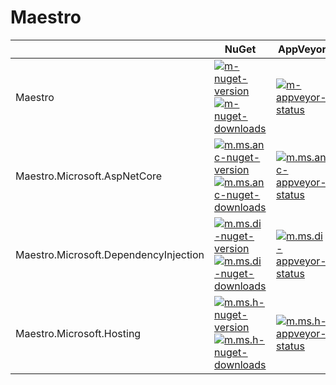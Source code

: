 # Maestro

| | NuGet | AppVeyor |
|-|-|-|
| Maestro                               | [![m-nuget-version] ![m-nuget-downloads]][m-nuget]                      | [![m-appveyor-status]][m-appveyor]               |
| Maestro.Microsoft.AspNetCore          | [![m.ms.anc-nuget-version] ![m.ms.anc-nuget-downloads]][m.ms.anc-nuget] | [![m.ms.anc-appveyor-status]][m.ms.anc-appveyor] |
| Maestro.Microsoft.DependencyInjection | [![m.ms.di-nuget-version] ![m.ms.di-nuget-downloads]][m.ms.di-nuget]    | [![m.ms.di-appveyor-status]][m.ms.di-appveyor]   |
| Maestro.Microsoft.Hosting | [![m.ms.h-nuget-version] ![m.ms.h-nuget-downloads]][m.ms.h-nuget]    | [![m.ms.h-appveyor-status]][m.ms.h-appveyor]   |

[m-appveyor]: https://ci.appveyor.com/project/JonasSamuelsson/maestro
[m-appveyor-status]: https://ci.appveyor.com/api/projects/status/66j4xwjxvycwpgcn?svg=true
[m-nuget]: https://www.nuget.org/packages/Maestro/
[m-nuget-version]: https://img.shields.io/nuget/v/Maestro.svg
[m-nuget-downloads]: https://img.shields.io/nuget/dt/Maestro.svg

[m.ms.anc-appveyor]: https://ci.appveyor.com/project/JonasSamuelsson/maestro-6vqkj
[m.ms.anc-appveyor-status]: https://ci.appveyor.com/api/projects/status/5ott5kb1fijtq6i5?svg=true
[m.ms.anc-nuget]: https://www.nuget.org/packages/Maestro.Microsoft.AspNetCore/
[m.ms.anc-nuget-downloads]: https://img.shields.io/nuget/dt/Maestro.Microsoft.AspNetCore.svg
[m.ms.anc-nuget-version]: https://img.shields.io/nuget/v/Maestro.Microsoft.AspNetCore.svg

[m.ms.di-appveyor]: https://ci.appveyor.com/project/JonasSamuelsson/maestro-v1kn7
[m.ms.di-appveyor-status]: https://ci.appveyor.com/api/projects/status/vhwlkvlhc33v7sjs?svg=true
[m.ms.di-nuget]: https://www.nuget.org/packages/Maestro.Microsoft.DependencyInjection/
[m.ms.di-nuget-downloads]: https://img.shields.io/nuget/dt/Maestro.Microsoft.DependencyInjection.svg
[m.ms.di-nuget-version]: https://img.shields.io/nuget/v/Maestro.Microsoft.DependencyInjection.svg

[m.ms.h-appveyor]: https://ci.appveyor.com/project/JonasSamuelsson/maestro-lj4l6
[m.ms.h-appveyor-status]: https://ci.appveyor.com/api/projects/status/fgw5f8norbmjbb07?svg=true
[m.ms.h-nuget]: https://www.nuget.org/packages/Maestro.Microsoft.Hosting/
[m.ms.h-nuget-downloads]: https://img.shields.io/nuget/dt/Maestro.Microsoft.Hosting.svg
[m.ms.h-nuget-version]: https://img.shields.io/nuget/v/Maestro.Microsoft.Hosting.svg
